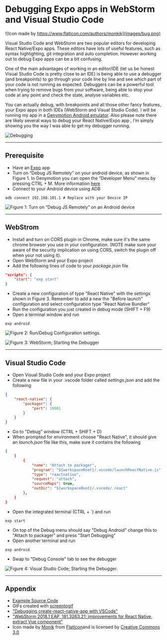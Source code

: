 # Debugging Expo apps in WebStorm and Visual Studio Code

![Icon made by https://www.flaticon.com/authors/monkik](images/bug.png)

Visual Studio Code and WebStorm are two popular editors for developing React Native/Expo apps. These editors have lots of useful features, such as syntax highlighting, git integration and auto completion. However working out to debug Expo apps can be a bit confusing.

One of the main advantages of working in an editor/IDE (let us be honest Visual Studio Code is pretty close to an IDE) is being able to use a debugger (and breakpoints) to go through your code line by line and see which part of your code is not running as expected. Debuggers can be a powerful tool when trying to remove bugs from your software, being able to stop your code at any point and check the state, analyse variables etc.

You can actually debug, with breakpoints and all those other fancy features, your Expo apps in both IDEs (WebStorm and Visual Studio Code). I will be running my app in a [Genymotion Android emulator](https://genymotion.com/). Also please note there are likely several ways to debug your React Native/Expo app , I’m simply showing you the way I was able to get my debugger running.

![Debugging](https://media.giphy.com/media/ThOHTmBZlHOQ8/giphy.gif)

---------------------------------------------------------------------------------------------------

## Prerequisite

* Have an [Expo](https://expo.io/learn) app
* Turn on “Debug JS Remotely” on your android device, as shown in Figure 1. In Genymotion you can open the “Developer Menu” menu by pressing CTRL + M. More information [here](http://facebook.github.io/react-native/docs/debugging)
* Connect to your Android device using ADB

`adb connect 192.168.101.1 # Replace with your Device IP`

![Figure 1: Turn on “Debug JS Remotely” on an Android device](images/android-emulator.png)

---------------------------------------------------------------------------------------------------

## WebStrom

* Install and turn on CORS plugin in Chrome, make sure it's the same chrome browser you use in your configuration. (NOTE make sure your aware of the security implication on using CORS, switch the plugin off when your not using it).
* Open WebStorm and your Expo project
* Add the following lines of code to your _package.json_ file

```json
"scripts": {
    "start": "exp start"
}
```

* Create a new configuration of type "React Native" with the settings shown in Figure 3. Remember to add a new the "Before launch" configuration and select configuration type "React Native Bundler"
* Run the configuration you just created in debug mode (SHIFT + F9)
* Open a terminal window and run

`exp android`

![Figure 2: Run/Debug Configuration settings.](images/webstorm-configuration.png)

![Figure 3: WebStorm; Starting the Debugger](images/webstorm.gif)

---------------------------------------------------------------------------------------------------

## Visual Studio Code

* Open Visual Studio Code and your Expo project
* Create a new file in your .vscode folder called _settings.json_ and add the following

```json
{
    "react-native": {
        "packager": {
            "port": 19001
        }
    }
}
```

* Go to "Debug" window (CTRL + SHIFT + D)
* When prompted for environment choose "React Native", it should give an _launch.json_ file like this, make sure it contains the following

```json
{
    [
        {
            "name": "Attach to packager",
            "program": "${workspaceRoot}/.vscode/launchReactNative.js",
            "type": "reactnative",
            "request": "attach",
            "sourceMaps": true,
            "outDir": "${workspaceRoot}/.vscode/.react"
        },
    ]
}
```

* Open the integrated terminal (CTRL + `) and run

`exp start`

* On top of the Debug menu should say "Debug Android" change this to "Attach to packager" and press "Start Debugging"
* Open another terminal and run

`exp android`

* Swap to "Debug Console" tab to see the debugger

![Figure 4: Visual Studio Code; Starting the Debugger.](images/visual-studio-code.gif)

---------------------------------------------------------------------------------------------------

## Appendix

* [Example Source Code](https://github.com/hmajid2301/medium/tree/master/Debugging%20Expo%20apps%20in%20WebStorm%20and%20Visual%20Studio%20Code)
* GIFs created with [screentogif](https://www.screentogif.com/)
* ["Debugging create-react-native-app with VSCode"](https://medium.com/r/?url=https%3A%2F%2Fwww.youtube.com%2Fwatch%3Fv%3D0_MnXPD55-E)
* ["WebStorm 2018.1 EAP, 181.3263.21: improvements for React Native, extract Vue component"](https://blog.jetbrains.com/webstorm/2018/02/webstorm-2018-1-eap-181-3263/)
* Icon made by [Monik](https://www.flaticon.com/authors/monkik) from [FlatIcon](https://www.flaticon.com/)and is licensed by [Creative Commons 3.0](http://creativecommons.org/licenses/by/3.0/)